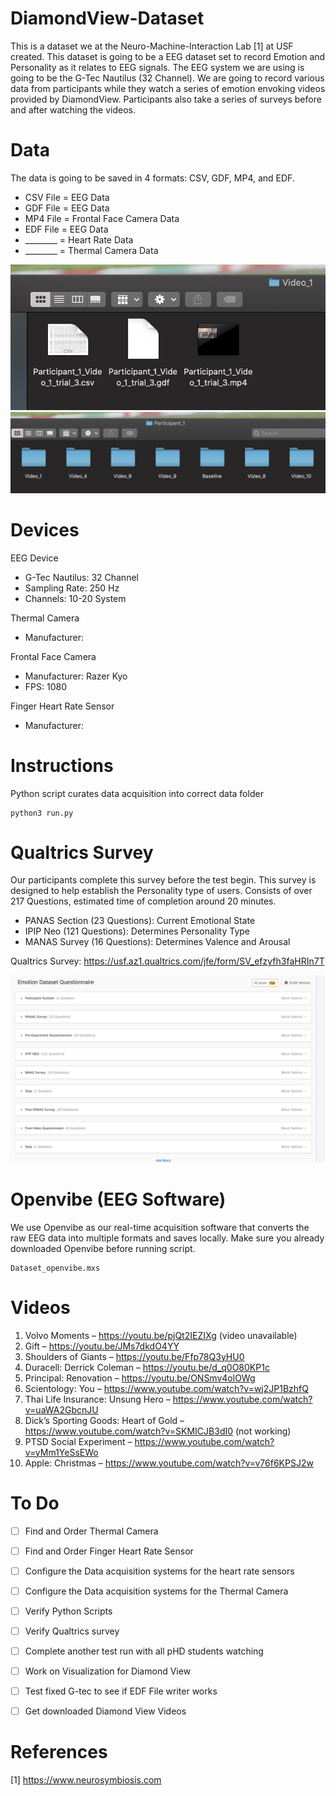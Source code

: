 # DiamondView-Dataset

This is a dataset we at the Neuro-Machine-Interaction Lab [1] at USF created. This dataset is going to be a EEG dataset set to record Emotion and Personality as it relates to EEG signals. The EEG system we are using is going to be the G-Tec Nautilus (32 Channel). We are going to record various data from participants while they watch a series of emotion envoking videos provided by DiamondView. Participants also take a series of surveys before and after watching the videos. 

# Data
The data is going to be saved in 4 formats: CSV, GDF, MP4, and EDF. 
- CSV File = EEG Data
- GDF File = EEG Data
- MP4 File = Frontal Face Camera Data
- EDF File = EEG Data
- ________ = Heart Rate Data
- ________ = Thermal Camera Data

![Image of Participant Repository](https://github.com/DeepMindv2/DiamondView-Dataset/blob/master/Screen%20Shot%202020-01-23%20at%209.17.43%20AM.png) ![Images of Participant Folder](https://github.com/DeepMindv2/DiamondView-Dataset/blob/master/Screen%20Shot%202020-01-23%20at%209.17.53%20AM.png)

# Devices
EEG Device
- G-Tec Nautilus: 32 Channel 
- Sampling Rate: 250 Hz
- Channels: 10-20 System

Thermal Camera 
- Manufacturer: 

Frontal Face Camera
- Manufacturer: Razer Kyo 
- FPS: 1080

Finger Heart Rate Sensor
- Manufacturer: 

# Instructions
Python script curates data acquisition into correct data folder
```
python3 run.py
```

# Qualtrics Survey 
Our participants complete this survey before the test begin. This survey is designed to help establish the Personality type of users. Consists of over 217 Questions, estimated time of completion around 20 minutes. 
- PANAS Section (23 Questions): Current Emotional State
- IPIP Neo (121 Questions): Determines Personality Type
- MANAS Survey (16 Questions): Determines Valence and Arousal 

Qualtrics Survey: https://usf.az1.qualtrics.com/jfe/form/SV_efzyfh3faHRIn7T 

![Qualtrics Flow](https://github.com/DeepMindv2/DiamondView-Dataset/blob/master/Screen%20Shot%202020-01-23%20at%209.39.48%20AM.png)

# Openvibe (EEG Software)
We use Openvibe as our real-time acquisition software that converts the raw EEG data into multiple formats and saves locally. Make sure you already downloaded Openvibe before running script. 
```
Dataset_openvibe.mxs
```


# Videos 
1.	Volvo Moments – https://youtu.be/pjQt2IEZIXg   (video unavailable)
2.	Gift – https://youtu.be/JMs7dkdO4YY 
3.	Shoulders of Giants – https://youtu.be/Ffp78Q3yHU0 
4.	Duracell: Derrick Coleman – https://youtu.be/d_q0O80KP1c 
5.	Principal: Renovation – https://youtu.be/ONSmv4olOWg 
6.	Scientology: You – https://www.youtube.com/watch?v=wj2JP1BzhfQ 
7.	Thai Life Insurance: Unsung Hero – https://www.youtube.com/watch?v=uaWA2GbcnJU 
8.	Dick’s Sporting Goods: Heart of Gold – https://www.youtube.com/watch?v=SKMICJB3dI0 (not working)
9.	PTSD Social Experiment – https://www.youtube.com/watch?v=yMm1YeSsEWo
10.	Apple: Christmas – https://www.youtube.com/watch?v=v76f6KPSJ2w 


# To Do
- [ ] Find and Order Thermal Camera
- [ ] Find and Order Finger Heart Rate Sensor 
- [ ] Configure the Data acquisition systems for the heart rate sensors 
- [ ] Configure the Data acquisition systems for the Thermal Camera 
- [ ] Verify Python Scripts
- [ ] Verify Qualtrics survey 
- [ ] Complete another test run with all pHD students watching 
- [ ] Work on Visualization for Diamond View 
- [ ] Test fixed G-tec to see if EDF File writer works
- [ ] Get downloaded Diamond View Videos 


# References
[1] https://www.neurosymbiosis.com 
